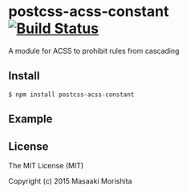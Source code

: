# postcss-acss-constant [![Build Status](https://travis-ci.org/morishitter/postcss-acss-constant.svg)](https://travis-ci.org/morishitter/postcss-acss-constant)

A module for ACSS to prohibit rules from cascading

## Install

```shell
$ npm install postcss-acss-constant
```

## Example

## License

The MIT License (MIT)

Copyright (c) 2015 Masaaki Morishita
